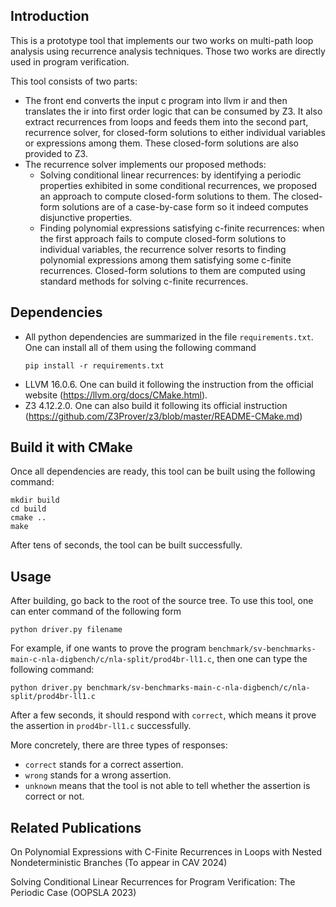 ## Introduction
This is a prototype tool that implements our two works on multi-path loop analysis using recurrence analysis techniques.
Those two works are directly used in program verification.

This tool consists of two parts:
  - The front end converts the input c program into llvm ir and then translates the ir into first order logic that can be consumed by Z3.
  It also extract recurrences from loops and feeds them into the second part, recurrence solver, for closed-form solutions to either individual variables or expressions among them. These closed-form solutions are also provided to Z3.
  - The recurrence solver implements our proposed methods:
    - Solving conditional linear recurrences: by identifying a periodic properties exhibited in some conditional recurrences, we proposed an approach to compute closed-form solutions to them.
    The closed-form solutions are of a case-by-case form so it indeed computes disjunctive properties.
    - Finding polynomial expressions satisfying c-finite recurrences: when the first approach fails to compute closed-form solutions to individual variables, the recurrence solver resorts to finding polynomial expressions among them satisfying some c-finite recurrences.
    Closed-form solutions to them are computed using standard methods for solving c-finite recurrences.

## Dependencies
- All python dependencies are summarized in the file `requirements.txt`.
  One can install all of them using the following command
  ```
  pip install -r requirements.txt
  ```
- LLVM 16.0.6. One can build it following the instruction from the official website (https://llvm.org/docs/CMake.html).
- Z3 4.12.2.0. One can also build it following its official instruction (https://github.com/Z3Prover/z3/blob/master/README-CMake.md)

## Build it with CMake
Once all dependencies are ready, this tool can be built using the following command:
```
mkdir build
cd build
cmake ..
make
```
After tens of seconds, the tool can be built successfully.

## Usage
After building, go back to the root of the source tree.
To use this tool, one can enter command of the following form
```
python driver.py filename
```
For example, if one wants to prove the program `benchmark/sv-benchmarks-main-c-nla-digbench/c/nla-split/prod4br-ll1.c`, then one can type the following command:
```
python driver.py benchmark/sv-benchmarks-main-c-nla-digbench/c/nla-split/prod4br-ll1.c
```
After a few seconds, it should respond with `correct`, which means it prove the assertion in `prod4br-ll1.c` successfully.

More concretely,
there are three types of responses:
  - `correct` stands for a correct assertion.
  - `wrong` stands for a wrong assertion.
  - `unknown` means that the tool is not able to tell whether the assertion is correct or not.

## Related Publications
On Polynomial Expressions with C-Finite Recurrences in Loops with Nested Nondeterministic Branches (To appear in CAV 2024)

Solving Conditional Linear Recurrences for Program Verification: The Periodic Case (OOPSLA 2023)
